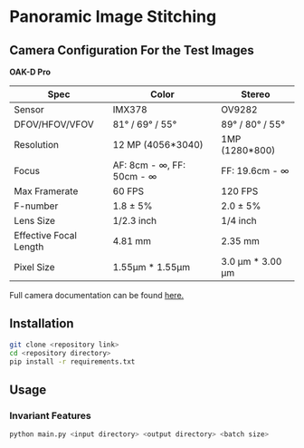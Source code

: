 # Panoramic Image Stitching

## Camera Configuration For the Test Images

**OAK-D Pro**

| Spec           | Color    | Stereo   |
| -------------- | -------- | -------- |
| Sensor         | IMX378   | OV9282   |
| DFOV/HFOV/VFOV | 81° / 69° / 55°| 89° / 80° / 55° |
| Resolution     | 12 MP (4056*3040) | 1MP (1280*800) |
| Focus | AF: 8cm - ∞, FF: 50cm - ∞ | FF: 19.6cm - ∞ |
| Max Framerate  | 60 FPS   | 120 FPS  |
| F-number       | 1.8 ± 5%| 2.0 ± 5%|
| Lens Size      | 1/2.3 inch | 1/4 inch|
| Effective Focal Length | 4.81 mm | 2.35 mm|
| Pixel Size | 1.55µm * 1.55µm | 3.0 µm * 3.00 µm|

Full camera documentation can be found [here.](https://docs.luxonis.com/projects/hardware/en/latest/pages/DM9098pro/)

## Installation

```bash
git clone <repository link>
cd <repository directory>
pip install -r requirements.txt
```

## Usage

### Invariant Features

```bash
python main.py <input directory> <output directory> <batch size>
```
